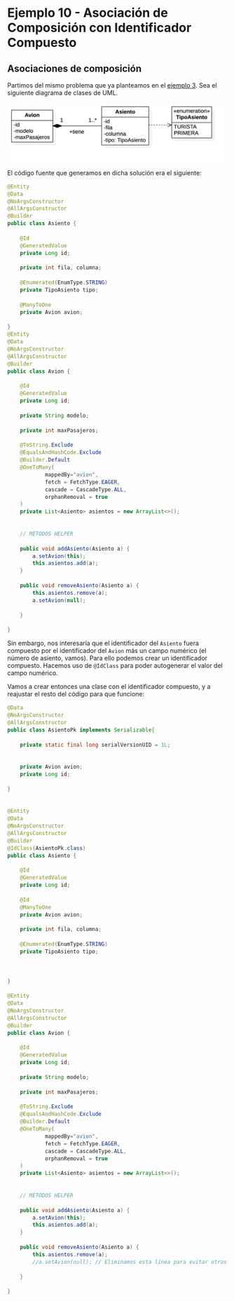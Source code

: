 # Ejemplo 10 - Asociación de Composición con Identificador Compuesto

## Asociaciones de composición

Partimos del mismo problema que ya planteamos en el [ejemplo 3](../Composicion/). Sea el siguiente diagrama de clases de UML.

![UML](./png/Model!Main_0.png)

El código fuente que generamos en dicha solución era el siguiente:


```java
@Entity
@Data
@NoArgsConstructor
@AllArgsConstructor
@Builder
public class Asiento {
	
	@Id
	@GeneratedValue
	private Long id;
	
	private int fila, columna;
	
	@Enumerated(EnumType.STRING)
	private TipoAsiento tipo;
	
	@ManyToOne
	private Avion avion;

}
@Entity
@Data
@NoArgsConstructor
@AllArgsConstructor
@Builder
public class Avion {
	
	@Id
	@GeneratedValue
	private Long id;
	
	private String modelo;
	
	private int maxPasajeros;
	
	@ToString.Exclude
	@EqualsAndHashCode.Exclude
	@Builder.Default
	@OneToMany(
			mappedBy="avion", 
			fetch = FetchType.EAGER,
			cascade = CascadeType.ALL,
			orphanRemoval = true
	)
	private List<Asiento> asientos = new ArrayList<>();

	
	// MÉTODOS HELPER
	
	public void addAsiento(Asiento a) {
		a.setAvion(this);
		this.asientos.add(a);
	}
	
	public void removeAsiento(Asiento a) {
		this.asientos.remove(a);
		a.setAvion(null);
		
	}
	
}

```

Sin embargo, nos interesaría que el identificador del `Asiento` fuera compuesto por el identificador del `Avion` más un campo numérico (el número de asiento, vamos). Para ello podemos crear un identificador compuesto. Hacemos uso de `@IdClass` para poder autogenerar el valor del campo numérico.

Vamos a crear entonces una clase con el identificador compuesto, y a reajustar el resto del código para que funcione:

```java
@Data
@NoArgsConstructor
@AllArgsConstructor
public class AsientoPk implements Serializable{
	
	private static final long serialVersionUID = 1L;
	
	
	private Avion avion;
    private Long id;

}


@Entity
@Data
@NoArgsConstructor
@AllArgsConstructor
@Builder
@IdClass(AsientoPk.class)
public class Asiento {
	
	@Id
	@GeneratedValue
	private Long id;
	
	@Id
	@ManyToOne
	private Avion avion;
	
	private int fila, columna;
	
	@Enumerated(EnumType.STRING)
	private TipoAsiento tipo;
	


}

@Entity
@Data
@NoArgsConstructor
@AllArgsConstructor
@Builder
public class Avion {
	
	@Id
	@GeneratedValue
	private Long id;
	
	private String modelo;
	
	private int maxPasajeros;
	
	@ToString.Exclude
	@EqualsAndHashCode.Exclude
	@Builder.Default
	@OneToMany(
			mappedBy="avion", 
			fetch = FetchType.EAGER,
			cascade = CascadeType.ALL,
			orphanRemoval = true
	)
	private List<Asiento> asientos = new ArrayList<>();

	
	// MÉTODOS HELPER
	
	public void addAsiento(Asiento a) {
		a.setAvion(this);
		this.asientos.add(a);
	}
	
	public void removeAsiento(Asiento a) {
		this.asientos.remove(a);
		//a.setAvion(null); // Eliminamos esta línea para evitar otros fallos.
		
	}
	
}

```
